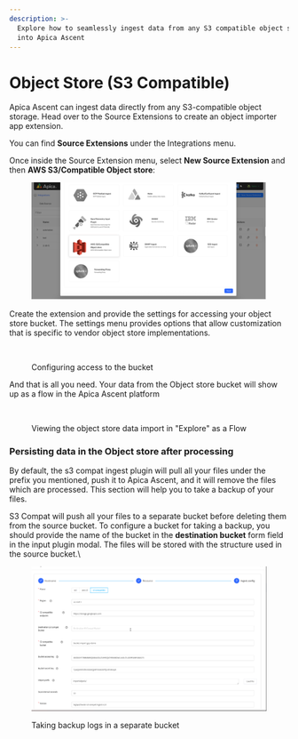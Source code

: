 ```yaml
---
description: >-
  Explore how to seamlessly ingest data from any S3 compatible object storage
  into Apica Ascent
---
```


# Object Store (S3 Compatible)

Apica Ascent can ingest data directly from any S3-compatible object storage. Head over to the Source Extensions to create an object importer app extension.

You can find **Source Extensions** under the Integrations menu.

Once inside the Source Extension menu, select **New Source Extension** and then **AWS S3/Compatible Object store**:

<figure><img src="../../.gitbook/assets/Picture1 (1).png" alt=""><figcaption></figcaption></figure>

Create the extension and provide the settings for accessing your object store bucket. The settings menu provides options that allow customization that is specific to vendor object store implementations.

<figure><img src="../../.gitbook/assets/Screen Shot 2023-01-02 at 1.58.53 PM.png" alt=""><figcaption><p>Configuring access to the bucket</p></figcaption></figure>

And that is all you need. Your data from the Object store bucket will show up as a flow in the Apica Ascent platform

<figure><img src="../../.gitbook/assets/Screen Shot 2023-01-02 at 2.05.18 PM.png" alt=""><figcaption><p>Viewing the object store data import in "Explore" as a Flow</p></figcaption></figure>

### Persisting data in the Object store after processing

By default, the s3 compat ingest plugin will pull all your files under the prefix you mentioned, push it to Apica Ascent, and it will remove the files which are processed. This section will help you to take a backup of your files.

S3 Compat will push all your files to a separate bucket before deleting them from the source bucket. To configure a bucket for taking a backup, you should provide the name of the bucket in the **destination bucket** form field in the input plugin modal. The files will be stored with the structure used in the source bucket.\\

<figure><img src="../../.gitbook/assets/image (67) (1).png" alt=""><figcaption><p>Taking backup logs in a separate bucket</p></figcaption></figure>
